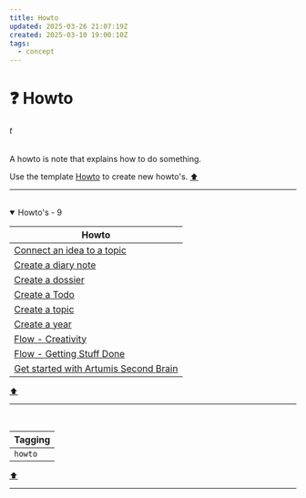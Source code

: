 ```yaml
---
title: Howto
updated: 2025-03-26 21:07:19Z
created: 2025-03-10 19:00:10Z
tags:
  - concept
---
```


# :question: Howto
###### t
A howto is note that explains how to do something.

Use the template [Howto](../Templates/Howto%20-TEMPLATE-.md) to create new howto's.
[⬆️](#t)
***
<br>



<!-- note-overview-plugin
search: tag:howto
fields: title
alias: title AS Howto
sort: title ASC
details:
  open: true
  summary: Howto's - {{count}}
-->
<details  open>
<summary>Howto's - 9</summary>

| Howto |
| --- |
|[Connect an idea to a topic](../1.Mind/Connect%20an%20idea%20to%20a%20topic.md)|
|[Create a diary note](../1.Mind/Create%20a%20diary%20note.md)|
|[Create a dossier](../1.Mind/Create%20a%20dossier.md)|
|[Create a Todo](../1.Mind/Create%20a%20Todo.md)|
|[Create a topic](../1.Mind/Create%20a%20topic.md)|
|[Create a year](../1.Mind/Create%20a%20year.md)|
|[Flow - Creativity](../1.Mind/Flow%20-%20Creativity.md)|
|[Flow - Getting Stuff Done](../1.Mind/Flow%20-%20Getting%20Stuff%20Done.md)|
|[Get started with Artumis Second Brain](../1.Mind/Get%20started%20with%20Artumis%20Second%20Brain.md)|
</details>
<!--endoverview-->

[⬆️](#t)
***
<br>



| Tagging |
|-|
| `howto` |
[⬆️](#t)
***
<br>
